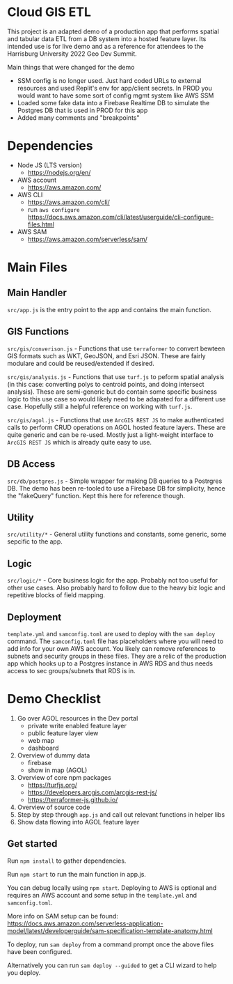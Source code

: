 # Cloud GIS ETL

This project is an adapted demo of a production app that performs spatial and tabular data ETL from a DB system into a hosted feature layer.  Its intended use is for live demo and as a reference for attendees to the Harrisburg University 2022 Geo Dev Summit.

Main things that were changed for the demo

- SSM config is no longer used.  Just hard coded URLs to external resources and used Replit's env for app/client secrets.  In PROD you would want to have some sort of config mgmt system like AWS SSM
- Loaded some fake data into a Firebase Realtime DB to simulate the Postgres DB that is used in PROD for this app
- Added many comments and "breakpoints"

# Dependencies

- Node JS (LTS version)
    -   https://nodejs.org/en/
- AWS account
    - https://aws.amazon.com/
- AWS CLI
    - https://aws.amazon.com/cli/
    - run `aws configure` https://docs.aws.amazon.com/cli/latest/userguide/cli-configure-files.html
- AWS SAM
    - https://aws.amazon.com/serverless/sam/

# Main Files

## Main Handler

`src/app.js` is the entry point to the app and contains the main function.

## GIS Functions

`src/gis/converison.js` - Functions that use `terraformer` to convert bewteen GIS formats such as WKT, GeoJSON, and Esri JSON.  These are fairly modulare and could be reused/extended if desired.

`src/gis/analysis.js` - Functions that use `turf.js` to peform spatial analysis (in this case: converting polys to centroid points, and doing intersect analysis).  These are semi-generic but do contain some specific business logic to this use case so would likely need to be adapated for a different use case.  Hopefully still a helpful reference on working with `turf.js`.

`src/gis/agol.js` - Functions that use `ArcGIS REST JS` to make authenticated calls to perform CRUD operations on AGOL hosted feature layers.  These are quite generic and can be re-used.  Mostly just a light-weight interface to `ArcGIS REST JS` which is already quite easy to use.

## DB Access

`src/db/postgres.js` - Simple wrapper for making DB queries to a Postrgres DB.  The demo has been re-tooled to use a Firebase DB for simplicity, hence the "fakeQuery" function.  Kept this here for reference though.

## Utility

`src/utility/*` - General utility functions and constants, some generic, some sepcific to the app.

## Logic

`src/logic/*` - Core business logic for the app.  Probably not too useful for other use cases.  Also probably hard to follow due to the heavy biz logic and repetitive blocks of field mapping.

## Deployment

`template.yml` and `samconfig.toml` are used to deploy with the `sam deploy` command.  The `samconfig.toml` file has placeholders where you will need to add info for your own AWS account.  You likely can remove references to subnets and security groups in these files.  They are a relic of the production app which hooks up to a Postgres instance in AWS RDS and thus needs access to sec groups/subnets that RDS is in.

# Demo Checklist

1) Go over AGOL resources in the Dev portal
    - private write enabled feature layer
    - public feature layer view
    - web map
    - dashboard
1) Overview of dummy data
    - firebase
    - show in map (AGOL)
1) Overview of core npm packages
    - https://turfjs.org/
    - https://developers.arcgis.com/arcgis-rest-js/
    - https://terraformer-js.github.io/
1) Overview of source code
1) Step by step through `app.js` and call out relevant functions in helper libs
1) Show data flowing into AGOL feature layer

## Get started

Run `npm install` to gather dependencies.

Run `npm start` to run the main function in app.js.

You can debug locally using `npm start`.  Deploying to AWS is optional and requires an AWS account and some setup in the `template.yml` and `samconfig.toml`.

More info on SAM setup can be found:
https://docs.aws.amazon.com/serverless-application-model/latest/developerguide/sam-specification-template-anatomy.html

To deploy, run `sam deploy` from a command prompt once the above files have been configured.

Alternatively you can run `sam deploy --guided` to get a CLI wizard to help you deploy.


